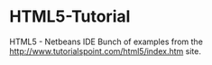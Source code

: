 # HTML5-Tutorial
HTML5 - Netbeans IDE
Bunch of examples from the http://www.tutorialspoint.com/html5/index.htm site.
